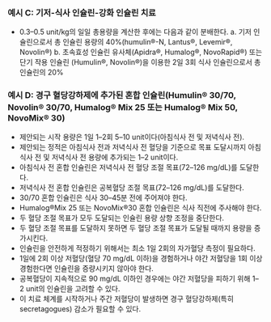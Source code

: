 ### 예시 C: 기저-식사 인슐린-강화 인슐린 치료
- 0.3–0.5 unit/kg의 일일 총용량을 계산한 후에는 다음과 같이 분배한다.
  a. 기저 인슐린으로서 총 인슐린 용량의 40%(humulin®-N, Lantus®, Levemir®, Novolin®)
  b. 초속효성 인슐린 유사체(Apidra®, Humalog®, NovoRapid®) 또는 단기 작용 인슐린 (Humulin®, Novolin®)을 이용한 2일 3회 식사 인슐린으로서 총 인슐린의 20%

### 예시 D: 경구 혈당강하제에 추가된 혼합 인슐린(Humulin® 30/70, Novolin® 30/70, Humalog® Mix 25 또는 Humalog® Mix 50, NovoMix® 30)
- 제안되는 시작 용량은 1일 1–2회 5–10 unit이다(아침식사 전 및 저녁식사 전).
- 제안되는 정적은 아침식사 전과 저녁식사 전 혈당을 기준으로 목표 도달시까지 아침식사 전 및 저녁식사 전 용량에 추가되는 1–2 unit이다.
- 아침식사 전 혼합 인슐린은 저녁식사 전 혈당 조절 목표(72–126 mg/dL)를 도달한다.
- 저녁식사 전 혼합 인슐린은 공복혈당 조절 목표(72–126 mg/dL)를 도달한다.
- 30/70 혼합 인슐린은 식사 30–45분 전에 주어져야 한다.
- Humalog®Mix 25 또는 NovoMix®30 혼합 인슐린은 식사 직전에 주사해야 한다.
- 두 혈당 조절 목표가 모두 도달되는 인슐린 용량 상향 조정을 중단한다.
- 두 혈당 조절 목표를 도달하지 못하면 두 혈당 조절 목표가 도달될 때까지 용량을 증가시킨다.
- 인슐린을 안전하게 적정하기 위해서는 최소 1일 2회의 자가혈당 측정이 필요하다.
- 1일에 2회 이상 저혈당(혈당 70 mg/dL 이하)을 경험하거나 야간 저혈당을 1회 이상 경험한다면 인슐린을 증량시키지 않아야 한다.
- 공복혈당이 지속적으로 90 mg/dL 이하인 경우에는 야간 저혈당을 피하기 위해 1–2 unit의 인슐린을 고려할 수 있다.
- 이 치료 체계를 시작하거나 주간 저혈당이 발생하면 경구 혈당강하제(특히 secretagogues) 감소가 필요할 수 있다.